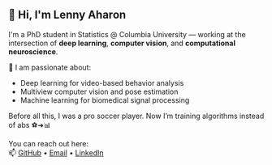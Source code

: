 ## 👋 Hi, I'm Lenny Aharon

I'm a PhD student in Statistics @ Columbia University — working at the intersection of **deep learning**, **computer vision**, and **computational neuroscience**. 

🧠 I am passionate about:
- Deep learning for video-based behavior analysis
- Multiview computer vision and pose estimation
- Machine learning for biomedical signal processing

Before all this, I was a pro soccer player. Now I’m training algorithms instead of abs ⚽➜📊

You can reach out here:  
📫 [GitHub](https://github.com/lennyaharon) • [Email](mailto:la2872@columbia.edu) • [LinkedIn](https://linkedin.com/in/lennyaharon)



<!--
**LennyAharon/LennyAharon** is a ✨ _special_ ✨ repository because its `README.md` (this file) appears on your GitHub profile.

Here are some ideas to get you started:

- 🔭 I’m currently working on ...
- 🌱 I’m currently learning ...
- 👯 I’m looking to collaborate on ...
- 🤔 I’m looking for help with ...
- 💬 Ask me about ...
- 📫 How to reach me: ...
- 😄 Pronouns: ...
- ⚡ Fun fact: ...
-->
